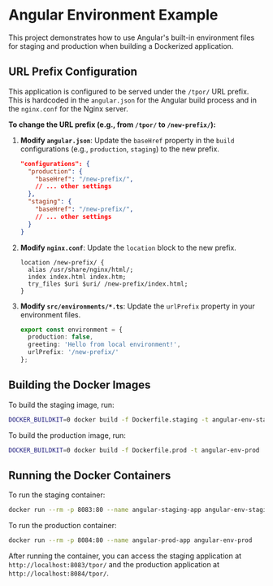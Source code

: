 # Angular Environment Example

This project demonstrates how to use Angular's built-in environment files for staging and production when building a Dockerized application.

## URL Prefix Configuration

This application is configured to be served under the `/tpor/` URL prefix. This is hardcoded in the `angular.json` for the Angular build process and in the `nginx.conf` for the Nginx server.

**To change the URL prefix (e.g., from `/tpor/` to `/new-prefix/`):**

1.  **Modify `angular.json`**: Update the `baseHref` property in the `build` configurations (e.g., `production`, `staging`) to the new prefix.
    ```json
    "configurations": {
      "production": {
        "baseHref": "/new-prefix/",
        // ... other settings
      },
      "staging": {
        "baseHref": "/new-prefix/",
        // ... other settings
      }
    }
    ```
2.  **Modify `nginx.conf`**: Update the `location` block to the new prefix.
    ```nginx
    location /new-prefix/ {
      alias /usr/share/nginx/html/;
      index index.html index.htm;
      try_files $uri $uri/ /new-prefix/index.html;
    }
    ```
3.  **Modify `src/environments/*.ts`**: Update the `urlPrefix` property in your environment files.
    ```typescript
    export const environment = {
      production: false,
      greeting: 'Hello from local environment!',
      urlPrefix: '/new-prefix/'
    };
    ```

## Building the Docker Images

To build the staging image, run:

```bash
DOCKER_BUILDKIT=0 docker build -f Dockerfile.staging -t angular-env-staging .
```

To build the production image, run:

```bash
DOCKER_BUILDKIT=0 docker build -f Dockerfile.prod -t angular-env-prod .
```

## Running the Docker Containers

To run the staging container:

```bash
docker run --rm -p 8083:80 --name angular-staging-app angular-env-staging
```

To run the production container:

```bash
docker run --rm -p 8084:80 --name angular-prod-app angular-env-prod
```

After running the container, you can access the staging application at `http://localhost:8083/tpor/` and the production application at `http://localhost:8084/tpor/`.
